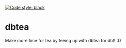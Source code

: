 [![Code style: black](https://img.shields.io/badge/code%20style-black-000000.svg)](https://github.com/psf/black)

# dbtea

Make more time for tea by teeing up with dbtea for dbt! :D
